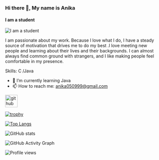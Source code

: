 ### Hi there 👋, My name is Anika
#### I am a student
![I am a student](https://arturssmirnovs.github.io/github-profile-readme-generator/images/banner.png)

I am passionate about my work. Because I love what I do, I have a steady source of motivation that drives me to do my best .I love meeting new people and learning about their lives and their backgrounds. I can almost always find common ground with strangers, and I like making people feel comfortable in my presence.

Skills: C /Java

- 🌱 I’m currently learning Java 
- 📫 How to reach me: anika050999@gmail.com 


[<img src='https://cdn.jsdelivr.net/npm/simple-icons@3.0.1/icons/github.svg' alt='github' height='40'>](https://github.com/anikatabassum1)  

[![trophy](https://github-profile-trophy.vercel.app/?username=anikatabassum1)](https://github.com/ryo-ma/github-profile-trophy)

[![Top Langs](https://github-readme-stats.vercel.app/api/top-langs/?username=anikatabassum1)](https://github.com/anuraghazra/github-readme-stats)

![GitHub stats](https://github-readme-stats.vercel.app/api?username=anikatabassum1&show_icons=true)  

![GitHub Activity Graph](https://activity-graph.herokuapp.com/graph?username=anikatabassum1)  

![Profile views](https://gpvc.arturio.dev/anikatabassum1)  
